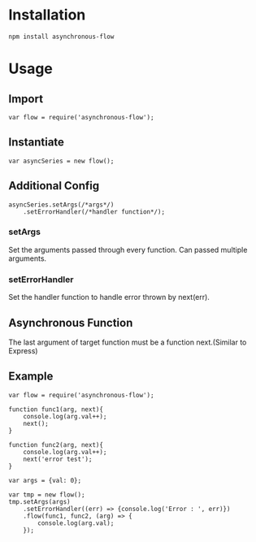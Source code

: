 # Installation #
```
npm install asynchronous-flow
```
# Usage #
## Import ##
```
var flow = require('asynchronous-flow');
```
## Instantiate ##
```
var asyncSeries = new flow();
```
## Additional Config ##
```
asyncSeries.setArgs(/*args*/)
	.setErrorHandler(/*handler function*/);
```
### setArgs ###
Set the arguments passed through every function.
Can passed multiple arguments.
### setErrorHandler ###
Set the handler function to handle error thrown by next(err).
## Asynchronous Function ##
The last argument of target function must be a function next.(Similar to Express)
## Example ##
```
var flow = require('asynchronous-flow');

function func1(arg, next){
	console.log(arg.val++);
	next();
}

function func2(arg, next){
	console.log(arg.val++);
	next('error test');
}

var args = {val: 0};

var tmp = new flow();
tmp.setArgs(args)
	.setErrorHandler((err) => {console.log('Error : ', err)})
	.flow(func1, func2, (arg) => {
		console.log(arg.val);
	});
```
